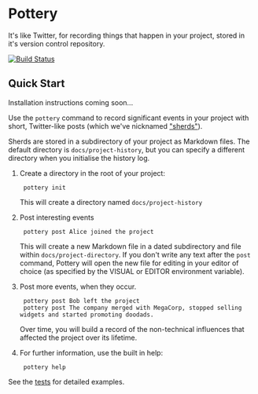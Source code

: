 Pottery
=======

It's like Twitter, for recording things that happen in your project, stored in it's version control repository.

[![Build Status](https://travis-ci.org/npryce/pottery.svg?branch=master)](https://travis-ci.org/npryce/pottery)

Quick Start
-----------

Installation instructions coming soon...

Use the `pottery` command to record significant events in your project with short,
Twitter-like posts (which we've nicknamed ["sherds"](https://en.wikipedia.org/wiki/Sherd)).

Sherds are stored in a subdirectory of your project as Markdown files. 
The default directory is `docs/project-history`, but you can specify a 
different directory when you initialise the history log.

1. Create a directory in the root of your project:

        pottery init

    This will create a directory named `docs/project-history`

2. Post interesting events

        pottery post Alice joined the project

    This will create a new Markdown file in a dated subdirectory and file
	within `docs/project-directory`.  If you don't write any text after the
	`post` command, Pottery will open the new file for editing in your
    editor of choice (as specified by the VISUAL or EDITOR environment
    variable).
	
4. Post more events, when they occur.

        pottery post Bob left the project
        pottery post The company merged with MegaCorp, stopped selling widgets and started promoting doodads.

    Over time, you will build a record of the non-technical influences that 
	affected the project over its lifetime.


3. For further information, use the built in help:

        pottery help


See the [tests](tests/) for detailed examples.
